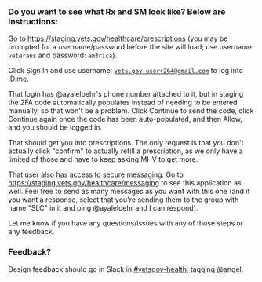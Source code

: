 ### Do you want to see what Rx and SM look like? Below are instructions:

Go to https://staging.vets.gov/healthcare/prescriptions (you may be prompted for a username/password before the site will load; use username: `veterans` and password: `am3rica`). 

Click Sign In and use username: [`vets.gov.user+264@gmail.com`](https://github.com/department-of-veterans-affairs/va.gov-team-sensitive/blob/master/Administrative/vagov-users/mvi-staging-users.csv) to log into ID.me.

That login has @ayaleloehr's phone number attached to it, but in staging the 2FA code automatically populates instead of needing to be entered manually, so that won't be a problem. Click Continue to send the code, click Continue again once the code has been auto-populated, and then Allow, and you should be logged in. 

That should get you into prescriptions. The only request is that you don't actually click "confirm" to actually refill a prescription, as we only have a limited of those and have to keep asking MHV to get more.

That user also has access to secure messaging. Go to https://staging.vets.gov/healthcare/messaging to see this application as well. Feel free to send as many messages as you want with this one (and if you want a response, select that you're sending them to the group with name "SLC" in it and ping @ayaleloehr and I can respond).

Let me know if you have any questions/issues with any of those steps or any feedback.

### Feedback?
Design feedback should go in Slack in [#vetsgov-health](https://dsva.slack.com/channels/vetsgov-health), tagging @angel.
